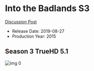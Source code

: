 # Into the Badlands S3

[Discussion Post](https://www.avsforum.com/threads/bass-eq-for-filtered-movies.2995212/post-58548476)

* Release Date: 2019-08-27
* Production Year: 2015

## Season 3 TrueHD 5.1

![img 0](https://i.imgur.com/HBxIpcd.jpg)

